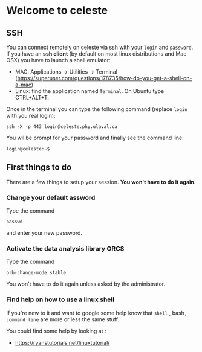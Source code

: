 # Welcome to celeste

## SSH

You can connect remotely on celeste via ssh with your `login` and `password`. 
If you have an **ssh client** (by default on most linux distributions and Mac OSX) you have to launch a shell emulator:

* MAC: Applications → Utilities → Terminal (https://superuser.com/questions/178735/how-do-you-get-a-shell-on-a-mac)
* Linux: find the application named `Terminal`. On Ubuntu type CTRL+ALT+T.

Once in the terminal you can type the following command (replace `login` with you real login):
```
ssh -X -p 443 login@celeste.phy.ulaval.ca
```
You wil be prompt for your password and finally see the command line:
```
login@celeste:~$
```

## First things to do 

There are a few things to setup your session. **You won't have to do it again.**

### Change your default assword

Type the command 
```
passwd
```
and enter your new password.

### Activate the data analysis library ORCS

Type the command 
```
orb-change-mode stable
```
You won't have to do it again unless asked by the administrator.

### Find help on how to use a linux shell

If you're new to it and want to google some help know that `shell` , bash`, command line` are more or less the same stuff.

You could find some help by looking at :
* https://ryanstutorials.net/linuxtutorial/
